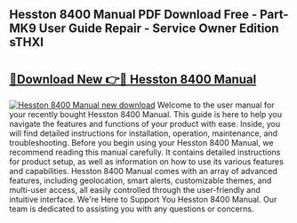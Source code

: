 ## Hesston 8400 Manual PDF Download Free - Part-MK9 User Guide Repair - Service Owner Edition sTHXI

# <h2><a href="http://bc63462.oget.top/?id=Hesston+8400+Manual">🔗Download New 👉🔴 Hesston 8400 Manual</a></h2>

[![Hesston 8400 Manual new download](https://i.imgur.com/5g1atiW.png)](http://bc63462.oget.top/?id=Hesston+8400+Manual)
Welcome to the user manual for your recently bought Hesston 8400 Manual. This guide is here to help you navigate the features and functions of your product with ease. Inside, you will find detailed instructions for installation, operation, maintenance, and troubleshooting. Before you begin using your Hesston 8400 Manual, we recommend reading this manual carefully. It contains detailed instructions for product setup, as well as information on how to use its various features and capabilities. Hesston 8400 Manual comes with an array of advanced features, including geolocation, smart alerts, customizable themes, and multi-user access, all easily controlled through the user-friendly and intuitive interface. We're Here to Support You Hesston 8400 Manual. Our team is dedicated to assisting you with any questions or concerns.
